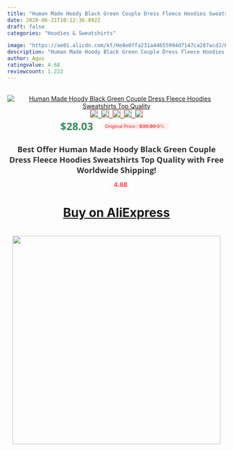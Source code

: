 ```yaml
---
title: "Human Made Hoody Black Green Couple Dress Fleece Hoodies Sweatshirts Top Quality"
date: 2020-06-21T10:12:36.892Z
draft: false
categories: "Hoodies & Sweatshirts"

image: "https://ae01.alicdn.com/kf/He8e0ffa231a44655994d7147ca287acdJ/Human-Made-Hoody-Black-Green-Couple-Dress-Fleece-Hoodies-Sweatshirts-Top-Quality.jpg"
description: "Human Made Hoody Black Green Couple Dress Fleece Hoodies Sweatshirts Top Quality"
author: Agus
ratingvalue: 4.68
reviewcount: 1.222
---
```

<br>
<div style="text-align: center;">
<a href="https://s.click.aliexpress.com/e/_AglPDb" target="_blank" rel="nofollow noopener noreferrer"><img alt="Human Made Hoody Black Green Couple Dress Fleece Hoodies Sweatshirts Top Quality" class="magnifier-image" src="https://ae01.alicdn.com/kf/He8e0ffa231a44655994d7147ca287acdJ/Human-Made-Hoody-Black-Green-Couple-Dress-Fleece-Hoodies-Sweatshirts-Top-Quality.jpg_640x640.jpg">
<br>
<img style="border:1px solid salmon" src="https://ae01.alicdn.com/kf/He8e0ffa231a44655994d7147ca287acdJ/Human-Made-Hoody-Black-Green-Couple-Dress-Fleece-Hoodies-Sweatshirts-Top-Quality.jpg_120x120.jpg">&nbsp;&nbsp;<img style="border:1px solid salmon" src="https://ae01.alicdn.com/kf/H594ee9db456a4385a9db79cd89d197faz/Human-Made-Hoody-Black-Green-Couple-Dress-Fleece-Hoodies-Sweatshirts-Top-Quality.jpg_120x120.jpg">&nbsp;&nbsp;<img style="border:1px solid salmon" src="https://ae01.alicdn.com/kf/H712b3af32b56426a8ac05535ba551c39l/Human-Made-Hoody-Black-Green-Couple-Dress-Fleece-Hoodies-Sweatshirts-Top-Quality.jpg_120x120.jpg">&nbsp;&nbsp;<img style="border:1px solid salmon" src="https://ae01.alicdn.com/kf/Hb522c513ffec423a84ee4d50ecbe157e8/Human-Made-Hoody-Black-Green-Couple-Dress-Fleece-Hoodies-Sweatshirts-Top-Quality.jpg_120x120.jpg">&nbsp;&nbsp;<img style="border:1px solid salmon" src="https://ae01.alicdn.com/kf/H3794ed49e1244f28ac55dc0576315e3fN/Human-Made-Hoody-Black-Green-Couple-Dress-Fleece-Hoodies-Sweatshirts-Top-Quality.jpg_120x120.jpg"></a></div><br0>
<div style="text-align: center;"><span style="background-color: white; border: 0px; box-sizing: border-box; color: seagreen; display: inline-block; font-family: &quot;open sans&quot; , &quot;arial&quot; , &quot;helvetica&quot; , sans-serif , &quot;heiti&quot;; font-size: 24px; font-stretch: inherit; font-weight: 700; line-height: inherit; margin: 0px 10px 0px 0px; padding: 0px; vertical-align: middle;">$28.03 </span>
<span style="background: rgb(255 , 241 , 241); border-radius: 3px; border: 0px; box-sizing: border-box; color: #ff4747; display: inline-block; font-family: inherit; font-size: 12px; font-stretch: inherit; font-style: inherit; font-variant: inherit; font-weight: 600; line-height: inherit; margin: 0px; padding: 2px 5px; transform: scale(0.9); vertical-align: middle;">Original Price : <b style="text-decoration: line-through;">$30.80 </b> 9%&nbsp;&nbsp;</span></div>
<h1 style="color: #333333; display: inline-block; font-family: &quot;open sans&quot; , &quot;arial&quot; , &quot;helvetica&quot; , sans-serif , &quot;heiti&quot;; font-size: 18px; font-stretch: inherit; font-weight: 700; text-align: center;">Best Offer Human Made Hoody Black Green Couple Dress Fleece Hoodies Sweatshirts Top Quality with Free Worldwide Shipping!</h1>
<div style="color: #ff4747; text-align: center;">
<img src="https://4.bp.blogspot.com/-M0ZcTcb-5uY/XleCXlxnR4I/AAAAAAAAAEc/OrjgMkXV1oMQFaCRZj5HQwOCBcu3w1FegCPcBGAYYCw/s1600/star.png" style="height: 15px;">&nbsp;<b>4.68</b></div>
<div class="button_cont" align="center"><a class="buynow_a" href="https://s.click.aliexpress.com/e/_AglPDb" target="_blank" rel="nofollow noopener noreferrer"><H1>Buy on AliExpress</H1></a></div><br>
<div class="separator" style="clear: both; text-align: center;">
<img src="https://lh3.googleusercontent.com/-pTy5HemUv9M/XlePHvY0dAI/AAAAAAAAAE4/0nX5iRUoIWY8eMW9Dpxeirr157OZliDIgCLcBGAsYHQ/s1600/badge.gif" width="480">
</div>
